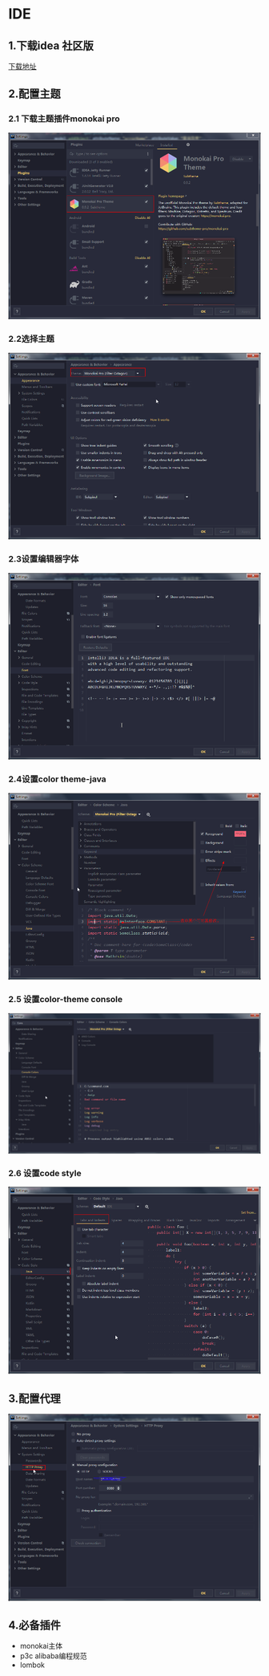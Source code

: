 # IDE
## 1.下载idea 社区版
[下载地址](https://www.jetbrains.com/idea/download/#section=windows)
##  2.配置主题
### 2.1 下载主题插件monokai pro
![主题插件](_v_images/20200903115303654_28998.png)

### 2.2选择主题
![](_v_images/20200903115407137_7336.png)


### 2.3设置编辑器字体

![](_v_images/20200903115629214_29970.png)

### 2.4设置color theme-java
![](_v_images/20200903120100925_6044.png)
### 2.5 设置color-theme  console
![](_v_images/20200903120423928_5604.png)





### 2.6 设置code style
![](_v_images/20200903120140460_19858.png)





## 3.配置代理
![设置代理](_v_images/20200903115523999_14368.png)

##  4.必备插件
* monokai主体
*  p3c  alibaba编程规范
*  lombok
